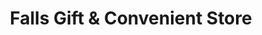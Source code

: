 ---
title: "Falls Gift & Convenient Store"
url: /cuyahoga-falls/falls-gift-und-convenient-store/
shop: Lebensmittel
---